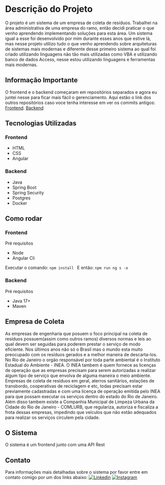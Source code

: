 # Descrição do Projeto

O projeto é um sistema de um empresa de coleta de resíduos. Trabalhei na área administrativa de uma empresa do ramo, então decidi praticar o que venho aprendendo implementando soluções para esta área.
Um sistema igual a esse foi desenvolvido por mim durante esses anos que estive lá, mas nesse projeto utilizo tudo o que venho aprendendo sobre arquiteturas de sistemas mais modernas e diferente desse primeiro sistema ao qual foi criado utilizando linguagens não tão mais utilizadas como VBA e utilizando banco de dados Access, nesse estou utilizando linguagens e ferramentas mais modernas.

## Informação Importante

O frontend e o backend começaram em repositórios separados e agora eu juntei nesse para ficar mais fácil o gerenciamento.
Aqui estão o link dos outros repositórios caso voce tenha interesse em ver os commits antigos:
[Frontend](https://github.com/victor-vilar/api-springboot-frontend-angular-pa).
[Backend](https://github.com/victor-vilar/api-springboot-pa)


## Tecnologias Utilizadas

### Frontend

- HTML
- CSS
- Angular

### Backend

- Java
- Spring Boot
- Spring Security
- Postgres
- Docker
 

## Como rodar

### Frontend
Pré requisitos
- Node
- Angular Cli

Executar o comando:
`npm install `
E então:
`npm run ng s -o`


### Backend
Pré requisitos
- Java 17+
- Maven

## Empresa de Coleta

As empresas de engenharia que posuem o foco principal na coleta de resíduos possuem(assim como outros ramos) diversos normas e leis ao qual devem ser seguidas para poderem prestar o serviço de modo eficiente. 
Nos últimos anos não só o Brasil mas o mundo esta muito preocupado com os resíduos gerados e a melhor maneira de descarta-los. No Rio de Janeiro o orgão responsável por toda parte ambiental é o Instituto Estadual do Ambiente - INEA. O INEA tambem é quem fornece as licenças de operação que as empresas precisam para serem autorizadas a realizar algum tipo de serviço que envolva de alguma maneira o meio ambiente. Empresas de coleta de resíduos em geral, aterros sanitários, estações de transbordo, cooperativas de reciclagem e etc, todas precisam estar previamente cadastradas e com uma licença de operação emitida pelo INEA para que possam executar os serviços dentro do estado do Rio de Janeiro.
Além disso tambem existe a Companhia Municipal de Limpeza Urbana da Cidade do Rio de Janeiro - COMLURB, que regulariza, autoriza e fiscaliza a frota dessas empresas, impedindo que veículos que não estão adequados para realizar os serviços circulem pela cidade.



## O Sistema

O sistema é um frontend junto com uma API Rest

## Contato
Para informações mais detalhadas sobre o sistema por favor entre em contato comigo por um dos links abaixo:
[![Linkedin](https://img.shields.io/badge/LinkedIn-0077B5?style=for-the-badge&logo=linkedin&logoColor=white)](https://www.linkedin.com/in/victor-vilar01/)  [![Instagram](https://img.shields.io/badge/Instagram-E4405F?style=for-the-badge&logo=instagram&logoColor=white)](https://www.instagram.com/victorvilar01/)
